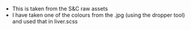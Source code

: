 * This is taken from the S&C raw assets
* I have taken one of the colours from the .jpg (using the dropper tool) and used that in liver.scss
